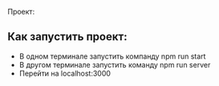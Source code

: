 Проект: 
## Как запустить проект:

 - В одном терминале запустить компанду npm run start
 - В другом терминале запустить команду npm run server
 - Перейти на localhost:3000
